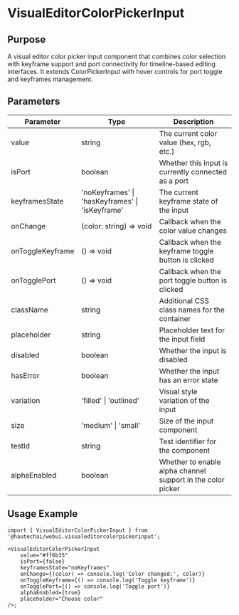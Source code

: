 # VisualEditorColorPickerInput

## Purpose

A visual editor color picker input component that combines color selection with keyframe support and port connectivity for timeline-based editing interfaces. It extends ColorPickerInput with hover controls for port toggle and keyframes management.

## Parameters

| Parameter        | Type                                            | Description                                                 |
| ---------------- | ----------------------------------------------- | ----------------------------------------------------------- |
| value            | string                                          | The current color value (hex, rgb, etc.)                    |
| isPort           | boolean                                         | Whether this input is currently connected as a port         |
| keyframesState   | 'noKeyframes' \| 'hasKeyframes' \| 'isKeyframe' | The current keyframe state of the input                     |
| onChange         | (color: string) => void                         | Callback when the color value changes                       |
| onToggleKeyframe | () => void                                      | Callback when the keyframe toggle button is clicked         |
| onTogglePort     | () => void                                      | Callback when the port toggle button is clicked             |
| className        | string                                          | Additional CSS class names for the container                |
| placeholder      | string                                          | Placeholder text for the input field                        |
| disabled         | boolean                                         | Whether the input is disabled                               |
| hasError         | boolean                                         | Whether the input has an error state                        |
| variation        | 'filled' \| 'outlined'                          | Visual style variation of the input                         |
| size             | 'medium' \| 'small'                             | Size of the input component                                 |
| testId           | string                                          | Test identifier for the component                           |
| alphaEnabled     | boolean                                         | Whether to enable alpha channel support in the color picker |

## Usage Example

```tsx
import { VisualEditorColorPickerInput } from '@hautechai/webui.visualeditorcolorpickerinput';

<VisualEditorColorPickerInput
    value="#ff6b35"
    isPort={false}
    keyframesState="noKeyframes"
    onChange={(color) => console.log('Color changed:', color)}
    onToggleKeyframe={() => console.log('Toggle keyframe')}
    onTogglePort={() => console.log('Toggle port')}
    alphaEnabled={true}
    placeholder="Choose color"
/>;
```
